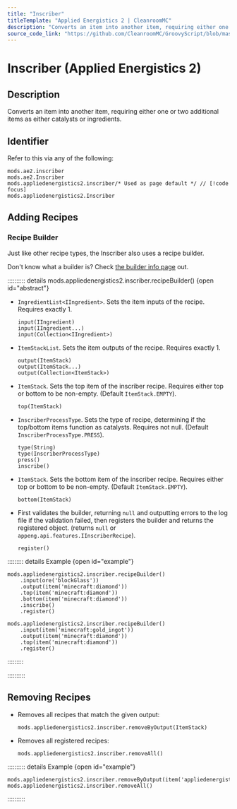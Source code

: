 ```yaml
---
title: "Inscriber"
titleTemplate: "Applied Energistics 2 | CleanroomMC"
description: "Converts an item into another item, requiring either one or two additional items as either catalysts or ingredients."
source_code_link: "https://github.com/CleanroomMC/GroovyScript/blob/master/src/main/java/com/cleanroommc/groovyscript/compat/mods/appliedenergistics2/Inscriber.java"
---
```


# Inscriber (Applied Energistics 2)

## Description

Converts an item into another item, requiring either one or two additional items as either catalysts or ingredients.

## Identifier

Refer to this via any of the following:

```groovy:no-line-numbers {3}
mods.ae2.inscriber
mods.ae2.Inscriber
mods.appliedenergistics2.inscriber/* Used as page default */ // [!code focus]
mods.appliedenergistics2.Inscriber
```


## Adding Recipes

### Recipe Builder

Just like other recipe types, the Inscriber also uses a recipe builder.

Don't know what a builder is? Check [the builder info page](../../../groovy/builder.md) out.

:::::::::: details mods.appliedenergistics2.inscriber.recipeBuilder() {open id="abstract"}
- `IngredientList<IIngredient>`. Sets the item inputs of the recipe. Requires exactly 1.

    ```groovy:no-line-numbers
    input(IIngredient)
    input(IIngredient...)
    input(Collection<IIngredient>)
    ```

- `ItemStackList`. Sets the item outputs of the recipe. Requires exactly 1.

    ```groovy:no-line-numbers
    output(ItemStack)
    output(ItemStack...)
    output(Collection<ItemStack>)
    ```

- `ItemStack`. Sets the top item of the inscriber recipe. Requires either top or bottom to be non-empty. (Default `ItemStack.EMPTY`).

    ```groovy:no-line-numbers
    top(ItemStack)
    ```

- `InscriberProcessType`. Sets the type of recipe, determining if the top/bottom items function as catalysts. Requires not null. (Default `InscriberProcessType.PRESS`).

    ```groovy:no-line-numbers
    type(String)
    type(InscriberProcessType)
    press()
    inscribe()
    ```

- `ItemStack`. Sets the bottom item of the inscriber recipe. Requires either top or bottom to be non-empty. (Default `ItemStack.EMPTY`).

    ```groovy:no-line-numbers
    bottom(ItemStack)
    ```

- First validates the builder, returning `null` and outputting errors to the log file if the validation failed, then registers the builder and returns the registered object. (returns `null` or `appeng.api.features.IInscriberRecipe`).

    ```groovy:no-line-numbers
    register()
    ```

::::::::: details Example {open id="example"}
```groovy:no-line-numbers
mods.appliedenergistics2.inscriber.recipeBuilder()
    .input(ore('blockGlass'))
    .output(item('minecraft:diamond'))
    .top(item('minecraft:diamond'))
    .bottom(item('minecraft:diamond'))
    .inscribe()
    .register()

mods.appliedenergistics2.inscriber.recipeBuilder()
    .input(item('minecraft:gold_ingot'))
    .output(item('minecraft:diamond'))
    .top(item('minecraft:diamond'))
    .register()
```

:::::::::

::::::::::

## Removing Recipes

- Removes all recipes that match the given output:

    ```groovy:no-line-numbers
    mods.appliedenergistics2.inscriber.removeByOutput(ItemStack)
    ```

- Removes all registered recipes:

    ```groovy:no-line-numbers
    mods.appliedenergistics2.inscriber.removeAll()
    ```

:::::::::: details Example {open id="example"}
```groovy:no-line-numbers
mods.appliedenergistics2.inscriber.removeByOutput(item('appliedenergistics2:material:59'))
mods.appliedenergistics2.inscriber.removeAll()
```

::::::::::
